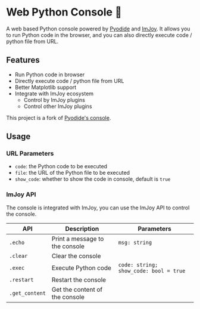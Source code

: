 # Web Python Console 🐍

A web based Python console powered by [Pyodide](https://github.com/pyodide/pyodide) and [ImJoy](https://imjoy.io/#/).
It allows you to run Python code in the browser, and you can also directly execute code / python file from URL.

## Features

- Run Python code in browser
- Directly execute code / python file from URL
- Better Matplotlib support
- Integrate with ImJoy ecosystem
    + Control by ImJoy plugins
    + Control other ImJoy plugins

This project is a fork of [Pyodide's console](https://github.com/pyodide/pyodide/blob/main/src/templates/console.html).


## Usage

### URL Parameters

- `code`: the Python code to be executed
- `file`: the URL of the Python file to be executed
- `show_code`: whether to show the code in console, default is `true`

### ImJoy API

The console is integrated with ImJoy, you can use the ImJoy API to control the console.

| API | Description | Parameters |
| --- | --- | --- |
| `.echo` | Print a message to the console | `msg: string` |
| `.clear` | Clear the console | |
| `.exec` | Execute Python code | `code: string; show_code: bool = true` |
| `.restart` | Restart the console | |
| `.get_content` | Get the content of the console | |
